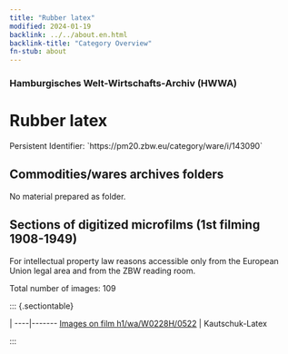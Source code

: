 ```yaml
---
title: "Rubber latex"
modified: 2024-01-19
backlink: ../../about.en.html
backlink-title: "Category Overview"
fn-stub: about
---
```


### Hamburgisches Welt-Wirtschafts-Archiv (HWWA)

# Rubber latex

<div class="hint">Persistent Identifier: `https://pm20.zbw.eu/category/ware/i/143090`</div>







## Commodities/wares archives folders





No material prepared as folder.



<a id="filmsections" />

## Sections of digitized microfilms (1st filming 1908-1949)

<p>For intellectual property law reasons accessible only from the European Union legal area and from the ZBW reading room.</p>



<p>Total number of images: 109</p>




::: {.sectiontable}

 | 
----|-------
<a class="btn" href="https://pm20.zbw.eu/film/h1/wa/W0228H/0522" rel="nofollow">Images on film h1/wa/W0228H/0522</a> | Kautschuk-Latex


:::
















